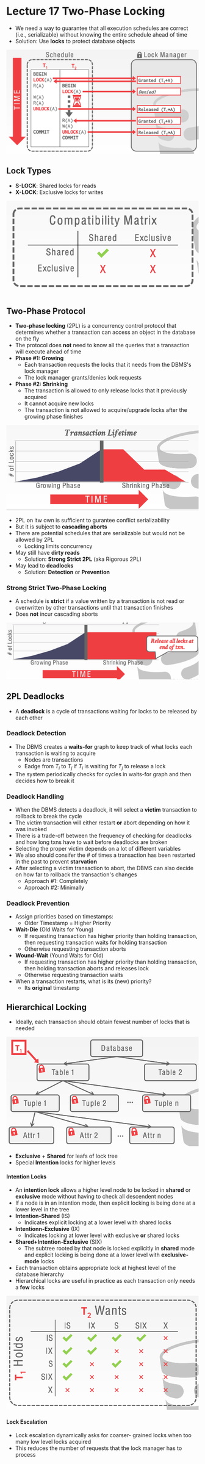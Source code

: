 # Lecture 17 Two-Phase Locking

* We need a way to guarantee that all execution schedules are correct (i.e., serializable) without knowing the entire schedule ahead of time
* Solution: Use **locks** to protect database objects

![executing_with_locks](images/lecture17-twophaselocking/executing_with_locks.png)

## Lock Types

* **S-LOCK**: Shared locks for reads
* **X-LOCK**: Exclusive locks for writes

![compatibility_matrix_for_basic_lock_types](images/lecture17-twophaselocking/compatibility_matrix_for_basic_lock_types.png)

## Two-Phase Protocol

* **Two-phase locking** (2PL) is a concurrency control protocol that determines whether a transaction can access an object in the database on the fly
* The protocol does **not** need to know all the queries that a transaction will execute ahead of time
* **Phase #1: Growing**
  * Each transaction requests the locks that it needs from the DBMS's lock manager
  * The lock manager grants/denies lock requests
* **Phase #2: Shrinking**
  * The transaction is allowed to only release locks that it previously acquired
  * It cannot acquire new locks
  * The transaction is not allowed to acquire/upgrade locks after the growing phase finishes

![two_phase_locking_transaction_lifetime](images/lecture17-twophaselocking/two_phase_locking_transaction_lifetime.png)

* 2PL on itw own is sufficient to gurantee conflict serializability
* But it is subject to **cascading aborts**
* There are potential schedules that are serializable but would not be allowed by 2PL
  * Locking limits concurrency
* May still have **dirty reads**
  * Solution: **Strong Strict 2PL** (aka Rigorous 2PL)
* May lead to **deadlocks**
  * Solution: **Detection** or **Prevention**

### Strong Strict Two-Phase Locking

* A schedule is **strict** if a value written by a transaction is not read or overwritten by other transactions until that transaction finishes
* Does **not** incur cascading aborts

![strong_strict_two_phase_locking](images/lecture17-twophaselocking/strong_strict_two_phase_locking.png)

## 2PL Deadlocks

* A **deadlock** is a cycle of transactions waiting for locks to be released by each other

### Deadlock Detection

* The DBMS creates a **waits-for** graph to keep track of what locks each transaction is waiting to acquire
  * Nodes are transactions
  * Eadge from $T_i$ to $T_j$ if $T_i$ is waiting for $T_j$ to release a lock
* The system periodically checks for cycles in waits-for graph and then decides how to break it

### Deadlock Handling

* When the DBMS detects a deadlock, it will select a **victim** transaction to rollback to break the cycle
* The victim transaction will either restart **or** abort depending on how it was invoked
* There is a trade-off between the frequency of checking for deadlocks and how long txns have to wait before deadlocks are broken
* Selecting the proper victim depends on a lot of different variables
* We also should consifer the # of times a transaction has been restarted in the past to prevent **starvation**
* After selecting a victim transaction to abort, the DBMS can also decide on how far to rollback the transaction's changes
  * Approach #1: Completely
  * Approach #2: Minimally

### Deadlock Prevention

* Assign priorities based on timestamps:
  * Older Timestamp = Higher Priority
* **Wait-Die** (Old Waits for Young)
  * If requesting transaction has higher priority than holding transaction, then requesting transaction waits for holding transaction
  * Otherwise requesting transaction aborts
* **Wound-Wait** (Yound Waits for Old)
  * If requesting transaction has higher priority than holding transaction, then holding transaction aborts and releases lock
  * Otherwise requesting transaction waits
* When a transaction restarts, what is its (new) priority?
  * Its **original** timestamp

## Hierarchical Locking

* Ideally, each transaction should obtain fewest number of locks that is needed

![database_lock_hierarchy](images/lecture17-twophaselocking/database_lock_hierarchy.png)

* **Exclusive** + **Shared** for leafs of lock tree
* Special **Intention** locks for higher levels

#### Intention Locks

* An **intention lock** allows a higher level node to be locked in **shared** or **exclusive** mode without having to check all descendent nodes
* If a node is in an intention mode, then explicit locking is being done at a lower level in the tree
* **Intention-Shared** (IS)
  * Indicates explicit locking at a lower level with shared locks
* **Intentionn-Exclusive** (IX)
  * Indicates locking at lower level with exclusive **or** shared locks
* **Shared+Intention-Exclusive** (SIX)
  * The subtree rooted by that node is locked explicitly in **shared** mode and explicit locking is being done at a lower level with **exclusive-mode** locks
* Each transaction obtains appropriate lock at highest level of the database hierarchy
* Hierarchical locks are useful in practice as each transaction only needs a **few** locks

![compatibility_matrix_for_intention_locks](images/lecture17-twophaselocking/compatibility_matrix_for_intention_locks.png)

#### Lock Escalation

* Lock escalation dynamically asks for coarser- grained locks when too many low level locks acquired
* This reduces the number of requests that the lock manager has to process
